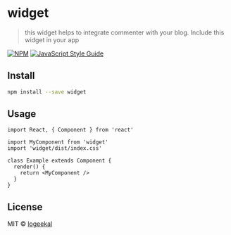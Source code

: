 # widget

> this widget helps to integrate commenter with your blog. Include this widget in your app

[![NPM](https://img.shields.io/npm/v/widget.svg)](https://www.npmjs.com/package/widget) [![JavaScript Style Guide](https://img.shields.io/badge/code_style-standard-brightgreen.svg)](https://standardjs.com)

## Install

```bash
npm install --save widget
```

## Usage

```tsx
import React, { Component } from 'react'

import MyComponent from 'widget'
import 'widget/dist/index.css'

class Example extends Component {
  render() {
    return <MyComponent />
  }
}
```

## License

MIT © [logeekal](https://github.com/logeekal)

